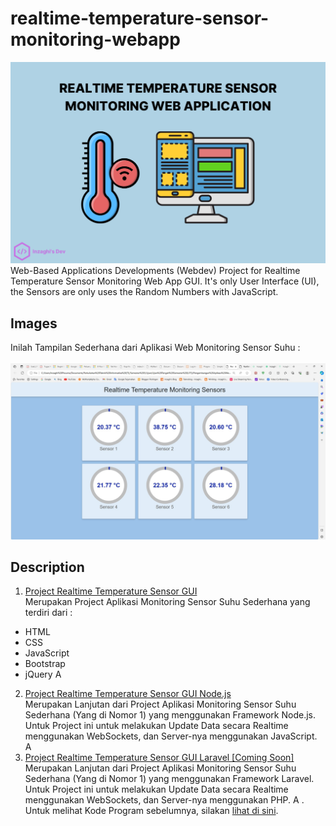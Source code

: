 # realtime-temperature-sensor-monitoring-webapp
![Realtime Temperature Sensor Monitoring Web Application GUI](/images/realtime-temperature-sensor-monitoring-webapp.png)
Web-Based Applications Developments (Webdev) Project for Realtime Temperature Sensor Monitoring Web App GUI. It's only User Interface (UI), the Sensors are only uses the Random Numbers with JavaScript.

## Images
Inilah Tampilan Sederhana dari Aplikasi Web Monitoring Sensor Suhu :
\
\
![Realtime Temperature Sensor Monitoring App](./images/realtime-temperature-sensor-monitoring-webdev.jpg)

## Description

1. [Project Realtime Temperature Sensor GUI](./realtime-temperature-sensor-gui)
\
Merupakan Project Aplikasi Monitoring Sensor Suhu Sederhana yang terdiri dari :
- HTML
- CSS
- JavaScript
- Bootstrap
- jQuery
A
2. [Project Realtime Temperature Sensor GUI Node.js](./realtime-temperature-sensor-gui-node)
\
Merupakan Lanjutan dari Project Aplikasi Monitoring Sensor Suhu Sederhana (Yang di Nomor 1) yang menggunakan Framework Node.js. Untuk Project ini untuk melakukan Update Data secara Realtime menggunakan WebSockets, dan Server-nya menggunakan JavaScript.
A
3. [Project Realtime Temperature Sensor GUI Laravel [Coming Soon]](.)
\
Merupakan Lanjutan dari Project Aplikasi Monitoring Sensor Suhu Sederhana (Yang di Nomor 1) yang menggunakan Framework Laravel. Untuk Project ini untuk melakukan Update Data secara Realtime menggunakan WebSockets, dan Server-nya menggunakan PHP.
A
.
Untuk melihat Kode Program sebelumnya, silakan [lihat di sini](https://github.com/inzaghipa1709/UTS-Webdev).
